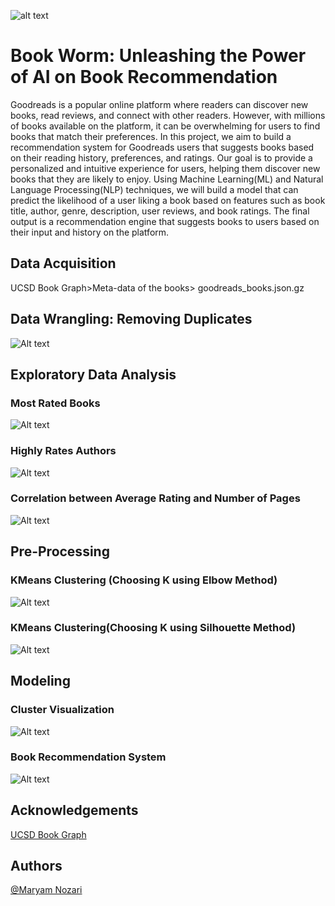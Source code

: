 
![alt text](https://github.com/MaryamNzr/Goodreads-Book-Recommendation/blob/main/Pics/Picture11.jpg)
# Book Worm: Unleashing the Power of AI on Book Recommendation

Goodreads is a popular online platform where readers can discover new books, read reviews, and connect with other readers. However, with millions of books available on the platform, it can be overwhelming for users to find books that match their preferences. In this project, we aim to build a recommendation system for Goodreads users that suggests books based on their reading history, preferences, and ratings. Our goal is to provide a personalized and intuitive experience for users, helping them discover new books that they are likely to enjoy. Using Machine Learning(ML) and Natural Language Processing(NLP) techniques, we will build a model that can predict the likelihood of a user liking a book based on features such as book title, author, genre, description, user reviews, and book ratings. The final output is a recommendation engine that suggests books to users based on their input and history on the platform.
## Data Acquisition
UCSD Book Graph>Meta-data of the books> goodreads_books.json.gz 
## Data Wrangling: Removing Duplicates
![Alt text](https://github.com/MaryamNzr/Goodreads-Book-Recommendation/blob/main/Pics/Picture3.png)
## Exploratory Data Analysis
### Most Rated Books
![Alt text](https://github.com/MaryamNzr/Goodreads-Book-Recommendation/blob/main/Pics/Picture4.png)
### Highly Rates Authors
![Alt text](https://github.com/MaryamNzr/Goodreads-Book-Recommendation/blob/main/Pics/Picture5.png)
### Correlation between Average Rating and Number of Pages
![Alt text](https://github.com/MaryamNzr/Goodreads-Book-Recommendation/blob/main/Pics/Picture6.png)
## Pre-Processing 
### KMeans Clustering (Choosing K using Elbow Method)
![Alt text](https://github.com/MaryamNzr/Goodreads-Book-Recommendation/blob/main/Pics/Picture10.png)
### KMeans Clustering(Choosing K using Silhouette Method)
![Alt text](https://github.com/MaryamNzr/Goodreads-Book-Recommendation/blob/main/Pics/Picture7.png)

## Modeling
### Cluster Visualization
![Alt text](https://github.com/MaryamNzr/Goodreads-Book-Recommendation/blob/main/Pics/Picture8.png)
### Book Recommendation System
![Alt text](https://github.com/MaryamNzr/Goodreads-Book-Recommendation/blob/main/Pics/Picture9.png)

## Acknowledgements
[UCSD Book Graph](https://sites.google.com/eng.ucsd.edu/ucsdbookgraph/home)
## Authors
[@Maryam Nozari](https://github.com/MaryamNzr)

